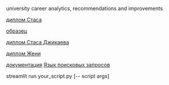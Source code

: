 university career analytics, recommendations and improvements


[диплом Стаса](https://docs.google.com/document/d/1Gz30KDkinINJ9LC2hlhhetW0qfM3b4Mj/edit?usp=sharing&ouid=109488965331708966991&rtpof=true&sd=true)

[образец](https://drive.google.com/file/d/1-l0TXtUxXWFrTweOYB1NNtR3gsal6SCQ/view?usp=sharing)

[диплом Стаса Джикаева](https://docs.google.com/document/d/1kQipwuVLitPDB8XvRb8XKx80p3vF8awM/edit?usp=sharing&ouid=109488965331708966991&rtpof=true&sd=true)

[диплом Жени](https://docs.google.com/document/d/13ttOmQabYnUUZ9zBcbzWzMfNLXYjHsgQ/edit?usp=sharing&ouid=109488965331708966991&rtpof=true&sd=true)

[документация](https://api.hh.ru/openapi/redoc#tag/Poisk-vakansij/)
[Язык поисковых запросов](https://vladikavkaz.hh.ru/article/1175)


streamlit run your_script.py [-- script args]


